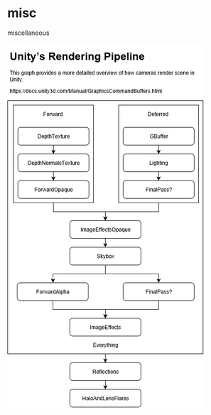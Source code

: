 
# misc
miscellaneous

![Unity Rendering Pipeline](https://github.com/hustanhuang/misc/raw/master/unity_rendering_pipeline.png)
